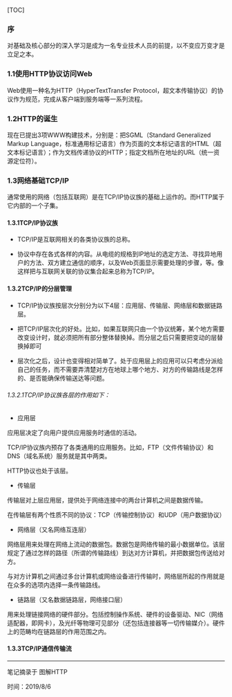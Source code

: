 [TOC]



### 序

对基础及核心部分的深入学习是成为一名专业技术人员的前提，以不变应万变才是立足之本。

### 1.1使用HTTP协议访问Web

Web使用一种名为HTTP（HyperTextTransfer Protocol，超文本传输协议）的协议作为规范，完成从客户端到服务端等一系列流程。

### 1.2HTTP的诞生

现在已提出3项WWW构建技术，分别是：把SGML（Standard Generalized Markup Language，标准通用标记语言）作为页面的文本标记语言的HTML（超文本标记语言）；作为文档传递协议的HTTP；指定文档所在地址的URL（统一资源定位符）。

### 1.3网络基础TCP/IP

通常使用的网络（包括互联网）是在TCP/IP协议族的基础上运作的。而HTTP属于它内部的一个子集。

#### 1.3.1TCP/IP协议族

* TCP/IP是互联网相关的各类协议族的总称。

* 协议中存在各式各样的内容。从电缆的规格到IP地址的选定方法、寻找异地用户的方法、双方建立通信的顺序，以及Web页面显示需要处理的步骤，等。像这样把与互联网关联的协议集合起来总称为TCP/IP。

#### 1.3.2TCP/IP的分层管理

* TCP/IP协议族按层次分别分为以下4层：应用层、传输层、网络层和数据链路层。

* 把TCP/IP层次化的好处。比如，如果互联网只由一个协议统筹，某个地方需要改变设计时，就必须把所有部分整体替换掉。而分层之后只需要把变动的层替换掉即可

* 层次化之后，设计也变得相对简单了。处于应用层上的应用可以只考虑分派给自己的任务，而不需要弄清楚对方在地球上哪个地方、对方的传输路线是怎样的、是否能确保传输送达等问题。

###### 1.3.2.1TCP/IP协议族各层的作用如下：

* 应用层

应用层决定了向用户提供应用服务时通信的活动。

TCP/IP协议族内预存了各类通用的应用服务。比如，FTP（文件传输协议）和DNS（域名系统）服务就是其中两类。

HTTP协议也处于该层。

* 传输层

传输层对上层应用层，提供处于网络连接中的两台计算机之间是数据传输。

在传输层有两个性质不同的协议：TCP（传输控制协议）和UDP（用户数据协议）

* 网络层（又名网络互连层）

网络层用来处理在网络上流动的数据包。数据包是网络传输的最小数据单位。该层规定了通过怎样的路径（所谓的传输路线）到达对方计算机，并把数据包传送给对方。

与对方计算机之间通过多台计算机或网络设备进行传输时，网络层所起的作用就是在众多的选项内选择一条传输路线。

* 链路层（又名数据链路层，网络接口层）

用来处理链接网络的硬件部分。包括控制操作系统、硬件的设备驱动、NIC（网络适配器，即网卡），及光纤等物理可见部分（还包括连接器等一切传输媒介）。硬件上的范畴均在链路层的作用范围之内。

#### 1.3.3TCP/IP通信传输流



------

笔记摘录于 图解HTTP

时间：2019/8/6